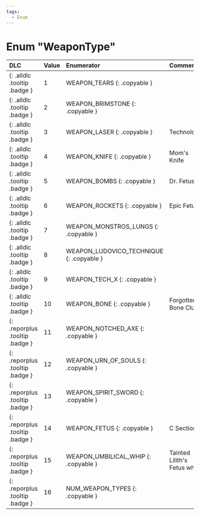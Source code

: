```yaml
---
tags:
  - Enum
---
```

# Enum "WeaponType"
|DLC|Value|Enumerator|Comment|
|:--|:--|:--|:--|
|[ ](#){: .alldlc .tooltip .badge }|1 |WEAPON_TEARS {: .copyable } |  |
|[ ](#){: .alldlc .tooltip .badge }|2 |WEAPON_BRIMSTONE {: .copyable } |  |
|[ ](#){: .alldlc .tooltip .badge }|3 |WEAPON_LASER {: .copyable } | Technology |
|[ ](#){: .alldlc .tooltip .badge }|4 |WEAPON_KNIFE {: .copyable } | Mom's Knife |
|[ ](#){: .alldlc .tooltip .badge }|5 |WEAPON_BOMBS {: .copyable } | Dr. Fetus |
|[ ](#){: .alldlc .tooltip .badge }|6 |WEAPON_ROCKETS {: .copyable } | Epic Fetus |
|[ ](#){: .alldlc .tooltip .badge }|7 |WEAPON_MONSTROS_LUNGS {: .copyable } |  |
|[ ](#){: .alldlc .tooltip .badge }|8 |WEAPON_LUDOVICO_TECHNIQUE {: .copyable } |  |
|[ ](#){: .alldlc .tooltip .badge }|9 |WEAPON_TECH_X {: .copyable } |  |
|[ ](#){: .alldlc .tooltip .badge }|10 |WEAPON_BONE {: .copyable } | Forgotten's Bone Club |
|[ ](#){: .reporplus .tooltip .badge }|11 |WEAPON_NOTCHED_AXE {: .copyable } |  |
|[ ](#){: .reporplus .tooltip .badge }|12 |WEAPON_URN_OF_SOULS {: .copyable } |  |
|[ ](#){: .reporplus .tooltip .badge }|13 |WEAPON_SPIRIT_SWORD {: .copyable } |  |
|[ ](#){: .reporplus .tooltip .badge }|14 |WEAPON_FETUS {: .copyable } | C Section |
|[ ](#){: .reporplus .tooltip .badge }|15 |WEAPON_UMBILICAL_WHIP {: .copyable } | Tainted Lilith's Fetus whip |
|[ ](#){: .reporplus .tooltip .badge }|16 |NUM_WEAPON_TYPES {: .copyable } |  |